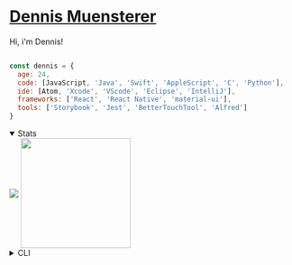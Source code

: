 # [Dennis Muensterer](https://muensterer.xyz)

Hi, i'm Dennis!

```js

const dennis = {
  age: 24,
  code: [JavaScript, 'Java', 'Swift', 'AppleScript', 'C', 'Python'],
  ide: [Atom, 'Xcode', 'VScode', 'Eclipse', 'IntelliJ'],
  frameworks: ['React', 'React Native', 'material-ui'],
  tools: ['Storybook', 'Jest', 'BetterTouchTool', 'Alfred']
}
```

<details open>
	<summary>Stats</summary>
		<img align="center" src="https://github-readme-stats-seven-self.vercel.app/api?username=dnnsmnstrr" />
		<img align="center" height="195" src="https://github-readme-stats.vercel.app/api/top-langs/?username=dnnsmnstrr&layout=compact" />
</details>

<details>

<summary>CLI</summary>
	<h2><a href="https://github.com/dnnsmnstrr/dnnsmnstrr-cli">CLI</a></h2> <img src="https://travis-ci.org/dnnsmnstrr/dnnsmnstrr.svg?branch=master" alt="Build Status" /> <img src="https://repl.it/badge/github/dnnsmnstrr/dnnsmnstrr" alt="Run on Repl.it" />

	My info is also available as a cli tool. Just install Node.js, then:

	```
	$ npx dnnsmnstrr
	```

</details>

